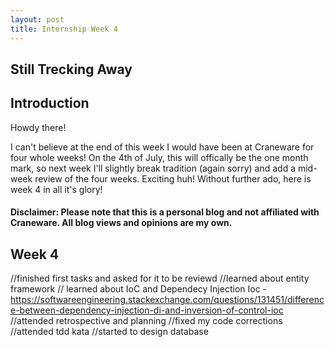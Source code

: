 ```yaml
---
layout: post
title: Internship Week 4
---
```

## Still Trecking Away
## Introduction 
Howdy there! 

I can't believe at the end of this week I would have been at Craneware for four whole weeks! On the 4th of July, this will offically be the one month mark, so next week I'll slightly break tradition (again sorry) and add a mid-week review of the four weeks. Exciting huh! Without further ado, here is week 4 in all it's glory!
#### Disclaimer: Please note that this is a personal blog and not affiliated with Craneware. All blog views and opinions are my own. 
## Week 4
//finished first tasks and asked for it to be reviewd 
//learned about entity framework 
// learned about IoC and Dependecy Injection
Ioc - https://softwareengineering.stackexchange.com/questions/131451/difference-between-dependency-injection-di-and-inversion-of-control-ioc
//attended retrospective and planning
//fixed my code corrections 
//attended tdd kata
//started to design database
